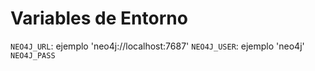 # Variables de Entorno

`NEO4J_URL`: ejemplo 'neo4j://localhost:7687'
`NEO4J_USER`: ejemplo 'neo4j'
`NEO4J_PASS`